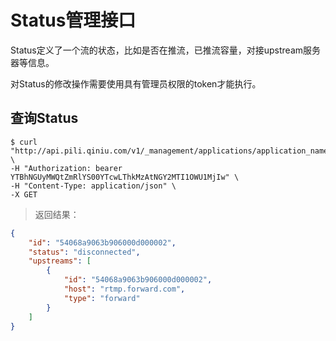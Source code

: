Status管理接口
=============

Status定义了一个流的状态，比如是否在推流，已推流容量，对接upstream服务器等信息。

对Status的修改操作需要使用具有管理员权限的token才能执行。

查询Status
----------

```shell
$ curl "http://api.pili.qiniu.com/v1/_management/applications/application_name/stream/stream_name/status" \
-H "Authorization: bearer YTBhNGUyMWQtZmRlYS00YTcwLThkMzAtNGY2MTI1OWU1MjIw" \
-H "Content-Type: application/json" \
-X GET
```

> 返回结果：

```json
{
    "id": "54068a9063b906000d000002",
    "status": "disconnected",
    "upstreams": [
        {
            "id": "54068a9063b906000d000002",
            "host": "rtmp.forward.com",
            "type": "forward"
        }
    ]
}
```
